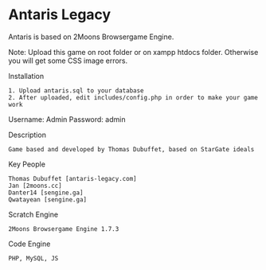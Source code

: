 # Antaris Legacy
Antaris is based on 2Moons Browsergame Engine.

Note: Upload this game on root folder or on xampp htdocs folder. Otherwise you will get some CSS image errors.

Installation

    1. Upload antaris.sql to your database
    2. After uploaded, edit includes/config.php in order to make your game work

Username: Admin
Password: admin

Description

    Game based and developed by Thomas Dubuffet, based on StarGate ideals

Key People

    Thomas Dubuffet [antaris-legacy.com]
    Jan [2moons.cc]
    Danter14 [sengine.ga]
    Qwatayean [sengine.ga]

Scratch Engine

    2Moons Browsergame Engine 1.7.3

Code Engine

    PHP, MySQL, JS



